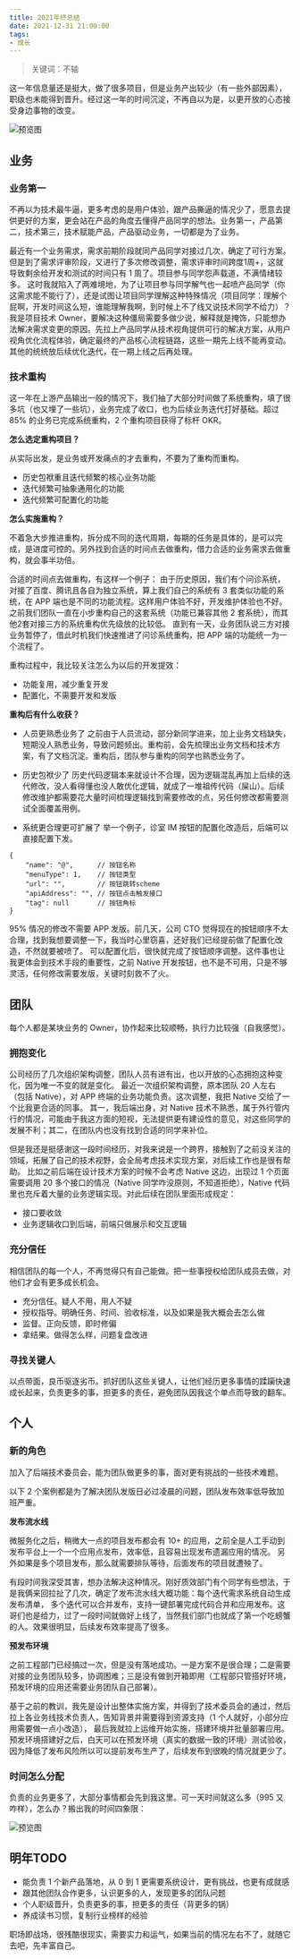 ```yaml
---
title: 2021年终总结
date: 2021-12-31 21:00:00
tags:
- 成长
---
```


> 关键词：不轴

这一年信息量还是挺大，做了很多项目，但是业务产出较少（有一些外部因素），职级也未能得到晋升。经过这一年的时间沉淀，不再自以为是，以更开放的心态接受身边事物的改变。

![预览图](//img0.fanhaobai.com/2021/12/2021-personal-summary/10183cff-d8cc-4e5f-97cb-b897a256bd41.png)<!--more-->


## 业务

### 业务第一

不再以为技术最牛逼，更多考虑的是用户体验，跟产品撕逼的情况少了，愿意去提供更好的方案，更会站在产品的角度去懂得产品同学的想法。业务第一，产品第二，技术第三，技术赋能产品，产品驱动业务，一切都是为了业务。

最近有一个业务需求，需求前期阶段就同产品同学对接过几次，确定了可行方案。但是到了需求评审阶段，又进行了多次修改调整，需求评审时间跨度1周+，这就导致剩余给开发和测试的时间只有 1 周了。项目参与同学怨声载道，不满情绪较多。
这时我就陷入了两难境地，为了让项目参与同学解气也一起喷产品同学（你这需求能不能行了），还是试图让项目同学理解这种特殊情况（项目同学：理解个屁啊，开发时间这么短，谁能理解我啊，到时候上不了线又说技术同学不给力）？
我是项目技术 Owner，要解决这种僵局需要多做少说，解释就是掩饰，只能想办法解决需求变更的原因。先拉上产品同学从技术视角提供可行的解决方案，从用户视角优化流程体验，确定最终的产品核心流程链路，这些一期先上线不能再变动。
其他的统统放后续优化迭代，在一期上线之后再处理。

### 技术重构

这一年在上游产品输出一般的情况下，我们抽了大部分时间做了系统重构，填了很多坑（也又埋了一些坑），业务完成了收口，也为后续业务迭代打好基础。超过 85% 的业务已完成系统重构，2 个重构项目获得了标杆 OKR。

**怎么选定重构项目？**

从实际出发，是业务或开发痛点的才去重构，不要为了重构而重构。
* 历史包袱重且迭代频繁的核心业务功能
* 迭代频繁可抽象通用化的功能
* 迭代频繁可配置化的功能

**怎么实施重构？**

不着急大步推进重构，拆分成不同的迭代周期，每期的任务是具体的，是可以完成，是进度可控的。另外找到合适的时间点去做重构，借力合适的业务需求去做重构，就会事半功倍。

合适的时间点去做重构，有这样一个例子：
由于历史原因，我们有个问诊系统，对接了百度、腾讯且各自为独立系统，算上我们自己的系统有 3 套类似功能的系统，在 APP 端也是不同的功能流程。这样用户体验不好，开发维护体验也不好。
之前我们团队一直在小步重构自己的这套系统（功能已兼容其他 2 套系统），而其他2套对接三方的系统重构优先级放的比较低。
直到有一天，业务团队说三方对接业务暂停了，借此时机我们快速推进了问诊系统重构，把 APP 端的功能统一为一个流程了。

重构过程中，我比较关注怎么为以后的开发提效：
* 功能复用，减少重复开发
* 配置化，不需要开发和发版

**重构后有什么收获？**

* 人员更熟悉业务了
之前由于人员流动，部分新同学进来，加上业务文档缺失，短期没人熟悉业务，导致问题频出。重构前，会先梳理出业务文档和技术方案，有了文档沉淀。重构后，团队参与重构的同学也熟悉业务了。

* 历史包袱少了
历史代码逻辑本来就设计不合理，因为逻辑混乱再加上后续的迭代修改，没人看得懂也没人敢优化逻辑，就成了一堆祖传代码（屎山）。后续修改维护都需要花大量时间梳理逻辑找到需要修改的点，另任何修改都需要测试全面覆盖用例。

* 系统更合理更可扩展了
举一个例子，诊室 IM 按钮的配置化改造后，后端可以直接配置下发。

```goland
{
    "name": "@",      // 按钮名称
    "menuType": 1,    // 按钮类型
    "url": "",        // 按钮跳转scheme
    "apiAddress": "", // 按钮点击触发接口
    "tag": null       // 按钮角标
}
```
95% 情况的修改不需要 APP 发版。前几天，公司 CTO 觉得现在的按钮顺序不太合理，找到我想要调整一下，我当时心里窃喜，还好我们已经提前做了配置化改造，不然就要被喷了。
可以配置化后，很快就完成了按钮顺序调整。这件事也让我更体会到技术手段的重要性，之前 Native 开发按钮，也不是不可用，只是不够灵活，任何修改需要发版，关键时刻救不了火。


## 团队

每个人都是某块业务的 Owner，协作起来比较顺畅，执行力比较强（自我感觉）。

### 拥抱变化

公司经历了几次组织架构调整，团队人员有进有出，也以开放的心态拥抱这种变化，因为唯一不变的就是变化。
最近一次组织架构调整，原本团队 20 人左右（包括 Native），对 APP 终端的业务功能负责。这次调整，我把 Native 交给了一个比我更合适的同事。
其一，我后端出身，对 Native 技术不熟悉，属于外行管内行的情况，可能由于我这方面的短视，无法提供更有建设性的意见，对这些同学的发展不利；其二，在团队内也没有找到合适的同学来补位。

但是我还是挺感谢这一段时间经历，对我来说是一个跨界，接触到了之前没关注的领域，拓展了自己的技术视野，会全局考虑技术实现方案，对后续工作也是很有帮助。
比如之前后端在设计技术方案的时候不会考虑 Native 这边，出现过 1 个页面需要调用 20 多个接口的情况（Native 同学咋没原则，不知道拒绝），Native 代码里也充斥着大量的业务逻辑实现。对此后续在团队里面形成规定：
* 接口要收敛
* 业务逻辑收口到后端，前端只做展示和交互逻辑

### 充分信任

相信团队的每一个人，不再觉得只有自己能做。把一些事授权给团队成员去做，对他们才会有更多成长机会。
* 充分信任。疑人不用，用人不疑
* 授权指导。明确任务、时间、验收标准，以及如果是我大概会去怎么做
* 监督。正向反馈，即时修偏
* 拿结果。做得怎么样，问题复盘改进

### 寻找关键人

以点带面，良币驱逐劣币。抓好团队这些关键人，让他们经历更多事情的蹂躏快速成长起来，负责更多的事，担更多的责任，避免团队因我这个单点而导致的翻车。


## 个人

### 新的角色

加入了后端技术委员会，能为团队做更多的事，面对更有挑战的一些技术难题。

以下 2 个案例都是为了解决团队发版日必过凌晨的问题，团队发布效率低导致加班严重。

**发布流水线**

微服务化之后，稍微大一点的项目发布都会有 10+ 的应用，之前全是人工手动到发布平台上一个一个应用点发布，效率低，且容易出现发布遗漏应用的情况。
另外如果是多个项目发布，那么就需要排队等待，后面发布的项目就遭殃了。

有段时间我深受其害，想办法解决这种情况。刚好质效部门有个同学有些想法，于是我俩来回拉扯了几次，确定了发布流水线大概功能：每个迭代需求系统自动生成发布清单，
多个迭代可以合并发布，支持一键部署完成代码合并和应用发布。这哥们也是给力，过了一段时间就做好上线了，当然我们部门也就成了第一个吃螃蟹的人。效果很明显，后续发布效率提高了很多。

**预发布环境**

之前工程部门已经搞过一次，但是没有落地成功。一是方案不是很合理；二是需要对接的业务团队较多，协调困难；三是没有做到开箱即用（工程部只管搭好环境，预发环境的应用还需要业务团队自己部署）。

基于之前的教训，我先是设计出整体实施方案，并得到了技术委员会的通过，然后拉上各业务线技术负责人，告知背景并需要得到资源支持（1 个人就好，小部分应用需要做一点小改造）， 最后我就拉上运维开始实施，搭建环境并批量部署应用。
预发环境搭建好之后，白天可以在预发环境（真实的数据一致的环境）测试验收，因为降低了发布风险所以可以提前发布生产了，后续发布到很晚的情况就更少了。

### 时间怎么分配

负责的业务更多了，大部分事情都会先到我这里。可一天时间就这么多（995 又咋样），怎么办？搬出我的时间四象限：

![预览图](//img0.fanhaobai.com/2021/12/2021-personal-summary/a2d1e849-2e1f-42a3-a054-69005e91755b.jpg)


## 明年TODO

* 能负责 1 个新产品落地，从 0 到 1 更需要系统设计，更有挑战，也更有成就感
* 跟其他团队合作更多，认识更多的人，发现更多的团队问题
* 个人职级晋升，负责更多的事，担更多的责任（背更多的锅）
* 养成读书习惯，复制行业榜样的经验

职场即战场，很残酷很现实，需要实力和运气，如果当前的情况左右不了，就随它去吧，先丰富自己。